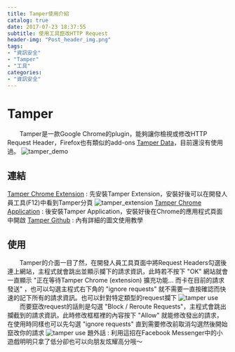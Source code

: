 ```yaml
---
title: Tamper使用介紹
catalog: true
date: 2017-07-23 18:37:55
subtitle: 使用工具竄改HTTP Request
header-img: "Post_header_img.png"
tags:
- "資訊安全"
- "Tamper"
- "工具"
categories:
- "資訊安全"
---
```


# Tamper
&emsp;&emsp;Tamper是一款Google Chrome的plugin，能夠讓你檢視或修改HTTP Request Header，Firefox也有類似的add-ons [Tamper Data](https://addons.mozilla.org/zh-tw/firefox/addon/tamper-data/)，目前還沒有使用過。
![tamper_demo](tamper_screenshot_01.png)

## 連結
[Tamper Chrome Extension](https://chrome.google.com/webstore/detail/tamper-chrome-extension/hifhgpdkfodlpnlmlnmhchnkepplebkb) : 先安裝Tamper Extension，安裝好後可以在開發人員工具(F12)中看到Tamper分頁
![tamper_extension](tamper_extension_01.png)
[Tamper Chrome Application](https://chrome.google.com/webstore/detail/tamper-chrome-application/odldmflbckacdofpepkdkmkccgdfaemb) : 後安裝Tamper Application，安裝好後在Chrome的應用程式頁面中開啟
[Tamper Github](https://github.com/google/tamperchrome) : 內有詳細的圖文使用教學

## 使用
&emsp;&emsp;Tamper的介面一目了然，在開發人員工具頁面中將Request Headers勾選後連上網站，主程式就會跳出並顯示攔下的請求資訊，此時若不按下 "OK" 網站就會一直顯示 "正在等待Tamper Chrome (extension) 擴充功能... 而卡在目前的請求發送" ，也可以勾選主程式右下角的 "ignore requests" 就不需要一直按確認而快速的記下所有的請求資訊。也可以針對特定類型的request攔下
![tamper use](tamper_use_01.png)
&emsp;&emsp;而要竄改request的話則是勾選 "Block / Reroute Requests"，主程式會跳出攔截到的請求資訊，此時修改框框裡的內容按下 "Allow" 就能修改發出的請求，在使用時同樣也可以先勾選 "ignore requests" 直到需要修改前取消勾選然後開始竄改你的請求
![tamper use](tamper_use_02.png)
題外話 : 利用這招在Facebook Messenger中的小遊戲明明只拿了低分卻也可以向朋友炫耀高分哦～